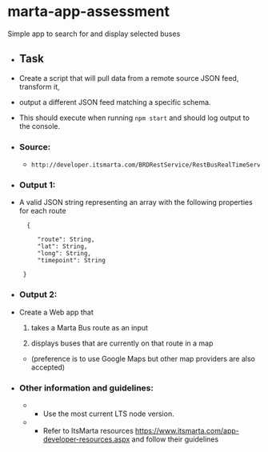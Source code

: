# marta-app-assessment
Simple app to search for and display selected buses

* ## Task

* Create a script that will pull data from a remote source JSON feed, transform it,

* output a different JSON feed matching a specific schema.

* This should execute when running `npm start` and should log output to the console.

* ### Source:

    *     http://developer.itsmarta.com/BRDRestService/RestBusRealTimeService/GetAllBus


* ### Output 1:

*  A valid JSON string representing an array with the following properties for each route

         {

            "route": String,
            "lat": String,
            "long": String,
            "timepoint": String

        }


* ### Output 2:

*  Create a Web app that

    1) takes a Marta Bus route as an input

    2) displays buses that are currently on that route in a map

    *  (preference is to use Google Maps but other map providers are also accepted)



* ### Other information and guidelines:

    * - Use the most current LTS node version.

    * - Refer to ItsMarta resources https://www.itsmarta.com/app-developer-resources.aspx and follow their guidelines